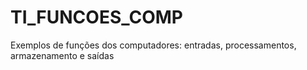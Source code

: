 # TI_FUNCOES_COMP
Exemplos de funções dos computadores: entradas, processamentos, armazenamento e saídas
